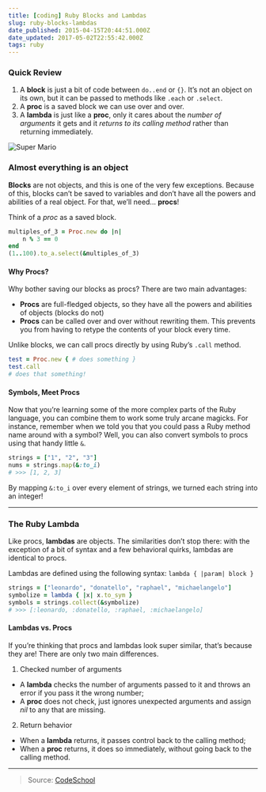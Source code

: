 ```yaml
---
title: [coding] Ruby Blocks and Lambdas
slug: ruby-blocks-lambdas
date_published: 2015-04-15T20:44:51.000Z
date_updated: 2017-05-02T22:55:42.000Z
tags: ruby
---
```


### Quick Review

1. A **block** is just a bit of code between `do..end` or `{}`. It’s not an object on its own, but it can be passed to methods like `.each` or `.select`.
2. A **proc** is a saved block we can use over and over.
3. A **lambda** is just like a **proc**, only it cares about the *number of arguments* it gets and it *returns to its calling method* rather than returning immediately.

![Super Mario](../images/supermariobros.jpg)


### Almost everything is an object

**Blocks** are not objects, and this is one of the very few exceptions. Because of this, blocks can’t be saved to variables and don’t have all the powers and abilities of a real object. For that, we’ll need... **procs**!

Think of a *proc* as a saved block.

```ruby
multiples_of_3 = Proc.new do |n|
    n % 3 == 0
end
(1..100).to_a.select(&multiples_of_3)
```

#### Why Procs?

Why bother saving our blocks as procs? There are two main advantages:

- **Procs** are full-fledged objects, so they have all the powers and abilities of objects (blocks do not)
- **Procs** can be called over and over without rewriting them. This prevents you from having to retype the contents of your block every time.

Unlike blocks, we can call procs directly by using Ruby’s `.call` method.

```ruby
test = Proc.new { # does something }
test.call
# does that something!
```

#### Symbols, Meet Procs

Now that you’re learning some of the more complex parts of the Ruby language, you can combine them to work some truly arcane magicks. For instance, remember when we told you that you could pass a Ruby method name around with a symbol? Well, you can also convert symbols to procs using that handy little `&`.

```ruby
strings = ["1", "2", "3"]
nums = strings.map(&:to_i)
# >>> [1, 2, 3]
```

By mapping `&:to_i` over every element of strings, we turned each string into an integer!

---

### The Ruby Lambda

Like procs, **lambdas** are objects. The similarities don’t stop there: with the exception of a bit of syntax and a few behavioral quirks, lambdas are identical to procs.

Lambdas are defined using the following syntax: `lambda { |param| block }`

```ruby
strings = ["leonardo", "donatello", "raphael", "michaelangelo"]
symbolize = lambda { |x| x.to_sym }
symbols = strings.collect(&symbolize)
# >>> [:leonardo, :donatello, :raphael, :michaelangelo]
```

#### Lambdas vs. Procs

If you’re thinking that procs and lambdas look super similar, that’s because they are! There are only two main differences.

1. Checked number of arguments
- A **lambda** checks the number of arguments passed to it and throws an error if you pass it the wrong number;
- A **proc** does not check, just ignores unexpected arguments and assign *nil* to any that are missing.

2. Return behavior
- When a **lambda** returns, it passes control back to the calling method;
- When a **proc** returns, it does so immediately, without going back to the calling method.

---

> Source: [CodeSchool](http://codeschool.com)
